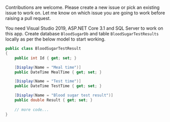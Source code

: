 Contributions are welcome. Please create a new issue or pick an existing 
issue to work on. Let me know on which issue you are going to work before 
raising a pull request.

You need Visual Studio 2019, ASP.NET Core 3.1 and SQL Server to work on this app.
Create database `BloodSugarDb` and table `BloodSugarTestResults` locally as per 
the below model to start working.

```c#
public class BloodSugarTestResult
{
    public int Id { get; set; }

    [Display(Name = "Meal time")]
    public DateTime MealTime { get; set; }

    [Display(Name = "Test time")]
    public DateTime TestTime { get; set; }

    [Display(Name = "Blood sugar test result")]
    public double Result { get; set; }
 
    // more code...
}    
```
